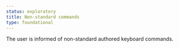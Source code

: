 ```yaml
---
status: exploratory
title: Non-standard commands
type: foundational
---
```


The user is informed of non-standard authored keyboard commands.
